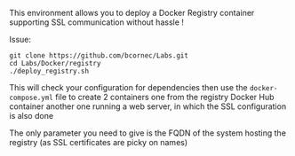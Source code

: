 This environment allows you to deploy a Docker Registry container supporting SSL communication without hassle !

Issue:

```
git clone https://github.com/bcornec/Labs.git
cd Labs/Docker/registry
./deploy_registry.sh
```

This will check your configuration for dependencies
then use the `docker-compose.yml` file to create 2 containers
one from the registry Docker Hub container
another one running a web server, in which the SSL configuration is also done

The only parameter you need to give is the FQDN of the system hosting the registry (as SSL certificates are picky on names)
